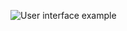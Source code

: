 ![User interface example](https://raw.githubusercontent.com/trieschlab/PymoNNto/Images/Spiketrain_Tab.png)